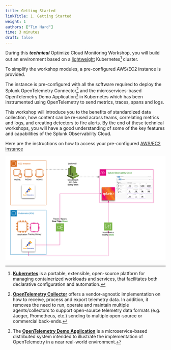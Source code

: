 ```yaml
---
title: Getting Started
linkTitle: 1. Getting Started
weight: 1
authors: ["Tim Hard"]
time: 3 minutes
draft: false
---
```


During this _**technical**_ Optimize Cloud Monitoring Workshop, you will build out an environment based on a [lightweight](https://k3s.io/) Kubernetes[^1] cluster.

To simplify the workshop modules, a pre-configured AWS/EC2 instance is provided.

The instance is pre-configured with all the software required to deploy the Splunk OpenTelemetry Connector[^2] and the microservices-based OpenTelemetry Demo Application[^3] in Kubernetes which has been instrumented using OpenTelemetry to send metrics, traces, spans and logs.

This workshop will introduce you to the benefits of standardized data collection, how content can be re-used across teams, correlating metrics and logs, and creating detectors to fire alerts. By the end of these technical workshops, you will have a good understanding of some of the key features and capabilities of the Splunk Observability Cloud.

Here are the instructions on how to access your pre-configured [AWS/EC2 instance](./1-access-ec2/)

![Splunk Architecture](../images/architecture.png)

[^1]: [**Kubernetes**](https://kubernetes.io/docs/concepts/overview/what-is-kubernetes/) is a portable, extensible, open-source platform for managing containerized workloads and services, that facilitates both declarative configuration and automation.
[^2]: [**OpenTelemetry Collector**](https://opentelemetry.io/) offers a vendor-agnostic implementation on how to receive, process and export telemetry data. In addition, it removes the need to run, operate and maintain multiple agents/collectors to support open-source telemetry data formats (e.g. Jaeger, Prometheus, etc.) sending to multiple open-source or commercial back-ends.
[^3]: The [**OpenTelemetry Demo Application**](https://opentelemetry.io/docs/demo/) is a microservice-based distributed system intended to illustrate the implementation of OpenTelemetry in a near real-world environment.
